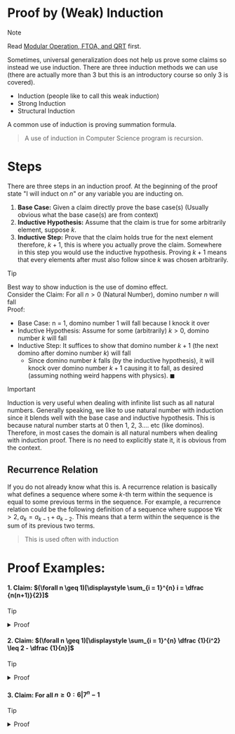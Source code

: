 
# Proof by (Weak) Induction

> [!note]
> Read [Modular Operation, FTOA, and QRT](./Modular-Operation-FTOA-and-QRT.md) first. 



Sometimes, universal generalization does not help us prove some claims so instead we use induction. There are three induction methods we can use (there are actually more than 3 but this is an introductory course so only 3 is covered). 
- Induction (people like to call this weak induction)
- Strong Induction 
- Structural Induction

A common use of induction is proving summation formula.

>A use of induction in Computer Science program is recursion.


# Steps
There are three steps in an induction proof. At the beginning of the proof state "I will induct on $n$" or any variable you are inducting on. 

1. **Base Case:** Given a claim directly prove the base case(s) (Usually obvious what the base case(s) are from context)
2. **Inductive Hypothesis:** Assume that the claim is true for some arbitrarily element, suppose $k$. 
3. **Inductive Step:** Prove that the claim holds true for the next element therefore, $k+1$, this is where you actually prove the claim. Somewhere in this step you would use the inductive hypothesis. Proving $k+1$ means that every elements after must also follow since $k$ was chosen arbitrarily. 


>[!tip]
>
>Best way to show induction is the use of domino effect.<br>
>Consider the Claim: For all $n > 0$ (Natural Number), domino number $n$ will fall<br>
>Proof:
>- Base Case: n = 1, domino number 1 will fall because I knock it over
>- Inductive Hypothesis: Assume for some (arbitrarily) $k > 0$, domino number $k$ will fall
>- Inductive Step: It suffices to show that domino number $k+1$ (the next domino after domino number $k$) will fall 
>	- Since domino number $k$ falls (by the inductive hypothesis), it will knock over domino number $k+1$ causing it to fall, as desired (assuming nothing weird happens with physics). $\blacksquare$

>[!important]
> Induction is very useful when dealing with infinite list such as all natural numbers. Generally speaking, we like to use natural number with induction since it blends well with the base case and inductive hypothesis. This is because natural number starts at 0 then 1, 2, 3.... etc (like dominos). Therefore, in most cases the domain is all natural numbers when dealing with induction proof. There is no need to explicitly state it, it is obvious from the context. 
> 
> ## Recurrence Relation
> 
> If you do not already know what this is. A recurrence relation is basically what defines a sequence where some $k$-th term within the sequence is equal to some previous terms in the sequence. For example, a recurrence relation could be the following definition of a sequence where suppose $\forall k > 2, a_k = a_{k-1} + a_{k-2}$. This means that a term within the sequence is the sum of its previous two terms.
>
>> This is used often with induction




# Proof Examples: 

#### 1. Claim: $(\forall n \geq 1)[\displaystyle \sum_{i = 1}^{n} i = \dfrac {n(n+1)}{2}]$

> [!tip]
> <details>
> <summary>Proof</summary>
> 
>I will induct on n<br> 
>Base case n = 1: $\displaystyle \sum_{i = 1}^{n} i = 1 = \dfrac {1(1+1)}{2} = \dfrac {n(n+1)}{2}$<br> 
>Inductive Hypothesis: assume $\displaystyle \sum_{i = 1}^{k} i = \dfrac {k(k+1)}{2}$, for some $k \geq 1$<br>
>Inductive Step: it suffices to show $\displaystyle \sum_{i = 1}^{k + 1} i = \dfrac {(k+1)(k+2)}{2}$
>1. $\displaystyle \sum_{i = 1}^{k + 1} i = \displaystyle \sum_{i = 1}^{k} i + k + 1$
>2. $= \dfrac {k(k+1)}{2} + k +1$, by the Inductive Hypothesis (I.H.)
>3. $= \dfrac {k(k+1) + 2(k + 1)}{2}$
>4. Factoring the numerator yields
>5. $= \dfrac {(k + 1)(k + 2)}{2}$, as desired $\blacksquare$
> </details>


#### 2. Claim: $(\forall n \geq 1)[\displaystyle \sum_{i = 1}^{n} \dfrac {1}{i^2} \leq 2 - \dfrac {1}{n}]$
> [!tip]
> <details>
> <summary>Proof</summary>
> 
>I will induct on<br>
>Base case n = 1: $\displaystyle \sum_{i = 1}^{n} \dfrac {1}{i^2} = 1 \leq 2 - \dfrac {1}{1} = 2 - \dfrac {1}{n}$
>Inductive Hypothesis: for some $k \geq 1$, assume $\displaystyle \sum_{i = 1}^{k} \dfrac {1}{i^2} \leq 2 - \dfrac {1}{k}$<br> 
>Inductive Step: It suffices to show  $\displaystyle \sum_{i = 1}^{k+1} \dfrac {1}{i^2} \leq 2 - \dfrac {1}{k+1}$
>1. $\displaystyle \sum_{i = 1}^{k+1} \dfrac {1}{i^2} = \displaystyle \sum_{i = 1}^{k} \dfrac {1}{i^2} + \dfrac {1}{(k+1)^2}$
>2. $\leq 2 - \dfrac {1}{k} + \dfrac {1}{(k+1)^2}$, by I.H.
>3. $= 2 - \dfrac {(k + 1)^2 + k}{k(k+1)^2}$
>4. $= 2 - \dfrac {k^2 + 2k + 1 + k}{k(k+1)^2}$
>5. $= 2 - (\dfrac {k^2 + k}{k(k+1)^2} + \dfrac {2k +1}{k(k+1)^2})$
>6. $= 2 - \dfrac {1}{(k+1)} - \dfrac {2k +1}{k(k+1)^2}$
>7. $\leq 2 - \dfrac {1}{k+1}$ since $k \geq 1$ and $0 > -\dfrac {2k +1}{k(k+1)^2}$, as desired $\blacksquare$
> </details>


#### 3. Claim: For all $n \geq 0 : 6 | 7^n - 1$ 

> [!tip]
> <details>
> <summary>Proof</summary>
> 
>Base case n = 0: $7^0 - 1 = 0, 6|0 \checkmark$<br> 
>Inductive Hypothesis: for some $k \geq 0$, assume $6|7^k -1$<br> 
>Inductive Step: It suffices to show $6 | 7^{k+1} -1$
>1. By the inductive hypothesis, we know that $6|7^k - 1$ therefore $7^k -1 = 6m$ for some $m \in \Bbb Z$. Rearranging we get $7^k = 6m +1$
>2. $7^{k + 1} - 1= 7(7^k) -1$
>3. $= 7(6m + 1) - 1$, by the I.H and substitution from 1
>4. $= 42m + 7 - 1$
>5. $= 42m + 6$
>6. $= 6(7m + 1)$
>
>We have shown that $7^{k+1} - 1$ can be written as $6$ times some integer therefore $6|7^{k+1} - 1$, as desired $\blacksquare$
> </details>
